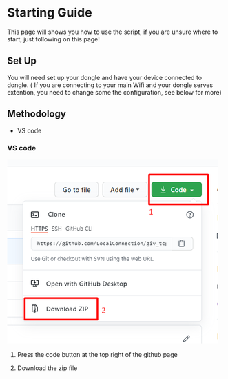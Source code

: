 # Starting Guide

This page will shows you how to use the script, if you are unsure where to start, just following on this page!

## Set Up
You will need set up your dongle and have your device connected to dongle.
( If you are connecting to your main Wifi and your dongle serves extention, you need to change some the configuration, see below for more)

## Methodology
- VS code

### VS code
<img src="/images/giv_tcp_tutorial_1.png"/>

1. Press the code button at the top right of the github page

2. Download the zip file
